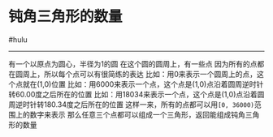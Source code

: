 #   钝角三角形的数量

#hulu

---

有一个以原点为圆心，半径为1的圆
在这个圆的圆周上，有一些点
因为所有的点都在圆周上，所以每个点可以有很简练的表达
比如：用0来表示一个圆周上的点，这个点就在(1,0)位置
比如：用6000来表示一个点，这个点是(1,0)点沿着圆周逆时针转60.00度之后所在的位置
比如：用18034来表示一个点，这个点是(1,0)点沿着圆周逆时针转180.34度之后所在的位置
这样一来，所有的点都可以用`[0, 36000)`范围上的数字来表示
那么任意三个点都可以组成一个三角形，返回能组成钝角三角形的数量

